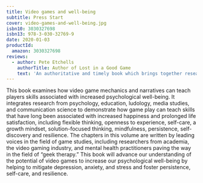 ```yaml
---
title: Video games and well-being
subtitle: Press Start
cover: video-games-and-well-being.jpg
isbn10: 3030327698
isbn13: 978-3-030-32769-9
date: 2020-01-03
productId:
  amazon: 3030327698
reviews:
  - author: Pete Etchells
    authorTitle: Author of Lost in a Good Game
    text: 'An authoritative and timely book which brings together researchers at the cutting edge of our understanding of video game effects. In an era in which video games are demonised and maligned, Press Start provides a refreshing corrective by revealing how digital play can help us all level up in positive and beneficial ways. Essential reading for anyone who wants to know about how video games can bring out the best in us.'
---
```


This book examines how video game mechanics and narratives can teach players skills associated with increased psychological well-being. It integrates research from psychology, education, ludology, media studies, and communication science to demonstrate how game play can teach skills that have long been associated with increased happiness and prolonged life satisfaction, including flexible thinking, openness to experience, self-care, a growth mindset, solution-focused thinking, mindfulness, persistence, self-discovery and resilience. The chapters in this volume are written by leading voices in the field of game studies, including researchers from academia, the video gaming industry, and mental health practitioners paving the way in the field of “geek therapy.” This book will advance our understanding of the potential of video games to increase our psychological well-being by helping to mitigate depression, anxiety, and stress and foster persistence, self-care, and resilience.
